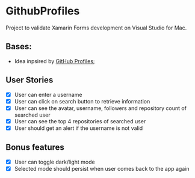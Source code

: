 # GithubProfiles

Project to validate Xamarin Forms development on Visual Studio for Mac.

## Bases:

- Idea inpsired by [GitHub Profiles](https://github.com/florinpop17/app-ideas/blob/master/Projects/2-Intermediate/GitHub-Profiles.md);

## User Stories

-   [x] User can enter a username
-   [x] User can click on search button to retrieve information
-   [x] User can see the avatar, username, followers and repository count of searched user
-   [x] User can see the top 4 repositories of searched user
-   [x] User should get an alert if the username is not valid

## Bonus features
-  [x] User can toggle dark/light mode
-  [x] Selected mode should persist when user comes back to the app again
